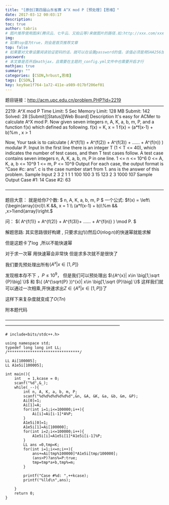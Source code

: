```yaml
---
title: "[原创]第四届山东省赛 A^X mod P [预处理]【思维】"
date: 2017-03-12 00:03:17
description:
toc: true
author: tabris
# 图片推荐使用图床(腾讯云、七牛云、又拍云等)来做图片的路径.如:http://xxx.com/xxx.jpg
img:
# 如果top值为true，则会是首页推荐文章
top: false
# 如果要对文章设置阅读验证密码的话，就可以在设置password的值，该值必须是用SHA256加密后的密码，防止被他人识破
password:
# 本文章是否开启mathjax，且需要在主题的_config.yml文件中也需要开启才行
mathjax: true
summary: ""
categories: [CSDN,hrbust,思维]
tags: [CSDN,]
key: key9ae1f764-1a72-411e-a989-017bf206ef01
---
```


题目链接：http://acm.upc.edu.cn/problem.PHP?id=2219
————————————————————————————————————
2219: A^X mod P
Time Limit: 5 Sec  Memory Limit: 128 MB
Submit: 142  Solved: 28
[Submit][Status][Web Board]
Description
It's easy for ACMer to calculate A^X mod P. Now given seven integers n, A, K, a, b, m, P, and a function f(x) which defined as following.
f(x) = K, x = 1
f(x) = (a*f(x-1) + b)%m , x > 1

Now, Your task is to calculate
( A^(f(1)) + A^(f(2)) + A^(f(3)) + ...... + A^(f(n)) ) modular P.
Input
In the first line there is an integer T (1 < T <= 40), which indicates the number of test cases, and then T test cases follow. A test case contains seven integers n, A, K, a, b, m, P in one line.
1 <= n <= 10^6
0 <= A, K, a, b <= 10^9
1 <= m, P <= 10^9
Output
For each case, the output format is “Case #c: ans”.
c is the case number start from 1.
ans is the answer of this problem.
Sample Input
2
3 2 1 1 1 100 100
3 15 123 2 3 1000 107
Sample Output
Case #1: 14
Case #2: 63

————————————————————————————————————

题目大意：
就是给你7个数:
$ n, A, K, a, b, m, P $
一个公式:
$f(x) = \left\{\begin{array}{rcl}\  K &&, x = 1 \\ (a*f(x-1) + b)\%m && ,x>1\end{array}\right.$

问：
$( A^{f(1)} + A^{f(2)} + A^{f(3)}+ ...... + A^{f(n)} ) \mod P. $


解题思路:
其实思路很好构建  ,
只要求出$f(i)$然后$O(n\log {n})$的快速幂就能求解

但是这题卡了$\log$ ,所以不能快速幂

对于求一次幂 用快速幂会非常快 但是求多次就不是很快了

我们要先预处理出所有$\{A^{x}| x\in \big[1,P\big] \}$

发现根本存不下 ，$P\leq 10^9$，
但是我们可以预处理出
$\{A^{x}| x\in \big[1,\sqrt {P}\big] \}$
和
$\{ (A^{\sqrt{P} })^{x}| x\in \big[1,\sqrt {P}\big] \}$
这样我们就可以通过一次相乘,开快速求出$Z\in\{A^{x}| x\in \big[1,P\big] \}$了

这样下来复杂度就变成了$O(Tn)$

附本题代码

——————————————————————————————————————————————————————————————
```
# include<bits/stdc++.h>

using namespace std;
typedef long long int LL;
/********************************/

LL Ai[100005];
LL A1e5i[100005];

int main(){
    int _ = 1,kcase = 0;
    scanf("%d",&_);
    while(_--){
        int n, A, K, a, b, m, P;
        scanf("%d%d%d%d%d%d%d",&n, &A, &K, &a, &b, &m, &P);
        Ai[0]=1;
        Ai[1]=A;
        for(int i=1;i<=100000;i++){
            Ai[i]=Ai[i-1]*A%P;
        }
        A1e5i[0]=1;
        A1e5i[1]=Ai[100000];
        for(int i=2;i<=100000;i++){
            A1e5i[i]=A1e5i[1]*A1e5i[i-1]%P;
        }
        LL ans =0,tmp=K;
        for(int i=1;i<=n;i++){
            ans+=Ai[tmp%100000]*A1e5i[tmp/100000];
            (ans>P)?ans%=P:true;
            tmp=tmp*a+b,tmp%=m;
        }

        printf("Case #%d: ",++kcase);
        printf("%lld\n",ans);

    }
    return 0;
}
```
